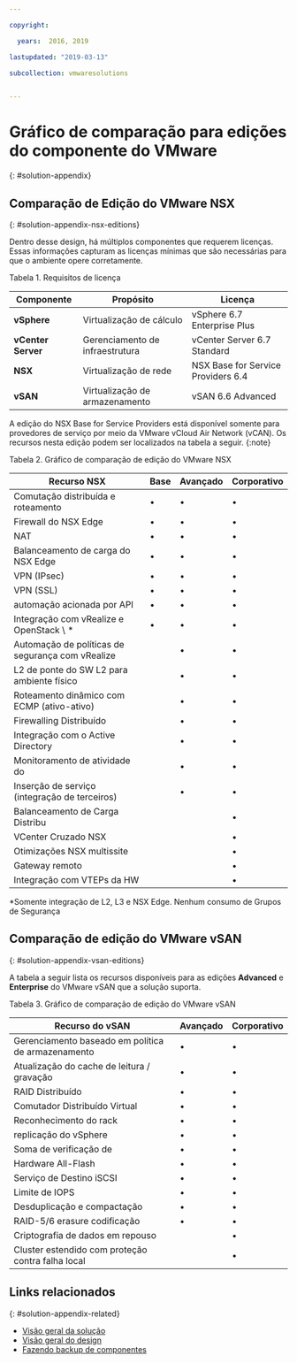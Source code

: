 ```yaml
---

copyright:

  years:  2016, 2019

lastupdated: "2019-03-13"

subcollection: vmwaresolutions


---
```


# Gráfico de comparação para edições do componente do VMware
{: #solution-appendix}

## Comparação de Edição do VMware NSX
{: #solution-appendix-nsx-editions}

Dentro desse design, há múltiplos componentes que requerem licenças. Essas informações capturam as licenças mínimas que são necessárias para que o ambiente opere corretamente.

Tabela 1. Requisitos de licença

Componente | Propósito | Licença
----------|---------|-------------
**vSphere** | Virtualização de cálculo | vSphere 6.7 Enterprise Plus
**vCenter Server** | Gerenciamento de infraestrutura | vCenter Server 6.7 Standard
**NSX** | Virtualização de rede | NSX Base for Service Providers 6.4
**vSAN** | Virtualização de armazenamento | vSAN 6.6 Advanced  

A edição do NSX Base for Service Providers está disponível somente para provedores de serviço por meio da VMware vCloud Air Network (vCAN). Os recursos nesta edição podem ser localizados na tabela a seguir.
{:note}

Tabela 2. Gráfico de comparação de edição do VMware NSX

| Recurso NSX                                   | Base | Avançado | Corporativo |
|-----------------------------------------------|------|----------|------------|
| Comutação distribuída e roteamento             | •    | •        | •          |
| Firewall do NSX Edge                             | •    | •        | •          |
| NAT                                           | •    | •        | •          |
| Balanceamento de carga do NSX Edge                       | •    | •        | •          |
| VPN (IPsec)                                   | •    | •        | •          |
| VPN (SSL)                                     | •    | •        | •          |
| automação acionada por API                         | •    | •        | •          |
| Integração com vRealize e OpenStack \ *     | •    | •        | •          |
| Automação de políticas de segurança com vRealize |      | •        | •          |
| L2 de ponte do SW L2 para ambiente físico        |      | •        | •          |
| Roteamento dinâmico com ECMP (ativo-ativo)     |      | •        | •          |
| Firewalling Distribuído                       |      | •        | •          |
| Integração com o Active Directory             |      | •        | •          |
| Monitoramento de atividade do                    |      | •        | •          |
| Inserção de serviço (integração de terceiros)     |      | •        | •          |
| Balanceamento de Carga Distribu                    |      |          | •          |
| VCenter Cruzado NSX                             |      |          | •          |
| Otimizações NSX multissite                  |      |          | •          |
| Gateway remoto                                |      |          | •          |
| Integração com VTEPs da HW                     |      |          | •          |
\*Somente integração de L2, L3 e NSX Edge. Nenhum consumo de Grupos de Segurança

## Comparação de edição do VMware vSAN
{: #solution-appendix-vsan-editions}

A tabela a seguir lista os recursos disponíveis para as edições **Advanced** e **Enterprise** do VMware vSAN que a solução suporta.

Tabela 3. Gráfico de comparação de edição do VMware vSAN

| Recurso do vSAN                                    | Avançado | Corporativo |
|-------------------------------------------------|----------|------------|
| Gerenciamento baseado em política de armazenamento                 | •        | •          |
| Atualização do cache de leitura / gravação                        | •        | •          |
| RAID Distribuído                                | •        | •          |
| Comutador Distribuído Virtual                      | •        | •          |
| Reconhecimento do rack                                  | •        | •          |
| replicação do vSphere                             | •        | •          |
| Soma de verificação de                               | •        | •          |
| Hardware All-Flash                              | •        | •          |
| Serviço de Destino iSCSI                            | •        | •          |
| Limite de IOPS                                      | •        | •          |
| Desduplicação e compactação                   | •        | •          |
| RAID-5/6 erasure codificação                         | •        | •          |
| Criptografia de dados em repouso                         |          | •          |
| Cluster estendido com proteção contra falha local |          | •          |

## Links relacionados
{: #solution-appendix-related}

* [Visão geral da solução](/docs/services/vmwaresolutions/archiref/solution?topic=vmware-solutions-solution_overview)
* [Visão geral do design](/docs/services/vmwaresolutions/archiref/solution?topic=vmware-solutions-design_overview)
* [Fazendo backup de componentes](/docs/services/vmwaresolutions/archiref/solution?topic=vmware-solutions-solution_backingup)
